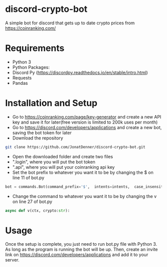 # discord-crypto-bot
A simple bot for discord that gets up to date crypto prices from https://coinranking.com/

# Requirements
* Python 3
* Python Packages:
 * Discord Py (https://discordpy.readthedocs.io/en/stable/intro.html)
 * Requests
 * Pandas

# Installation and Setup
* Go to https://coinranking.com/page/key-generator and create a new API key and save it for later(free version is limited to 200k uses per month)
* Go to https://discord.com/developers/applications and create a new bot, saving the bot token for later
* Download the repository
```bash
git clone https://github.com/JonatDenner/discord-crypto-bot.git
```
* Open the downloaded folder and create two files
 * ".login", where you will put the bot token
 * ".api", where you will put your coinranking api key
* Set the bot prefix to whatever you want it to be by changing the $ on line 11 of bot.py
```python
bot = commands.Bot(command_prefix='$',  intents=intents,  case_insensitive='true')
```
* Change the command to whatever you want it to be by changing the v on line 27 of bot.py
```python
async def v(ctx, crypto:str):
```

# Usage
Once the setup is complete, you just need to run bot.py file with Python 3. As long as the program is running the bot will be up. Then, create an invite link on https://discord.com/developers/applications and add it to your server.
